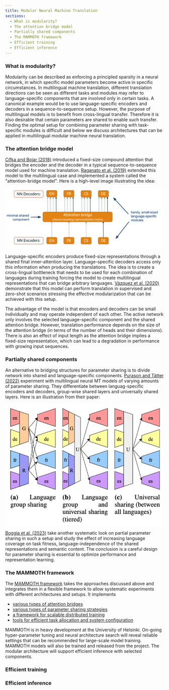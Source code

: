 ```yaml
---
title: Modular Neural Machine Translation
sections:
  - What is modularity?
  - The attention bridge model
  - Partially shared components
  - The MAMMOTH framework
  - Efficient training
  - Efficient inference
---
```


### What is modularity?

Modularity can be described as enforcing a principled sparsity in a neural network, in which specific model parameters become active in specific circumstances. In multilingual machine translation, different translation directions can be seen as different tasks and modules may refer to language-specific components that are involved only in certain tasks. A canonical example would be to use language-specific encoders and decoders in a sequence-to-sequence setup. However, the purpose of multilingual models is to benefit from cross-lingual transfer. Therefore it is also desirable that certain parameters are shared to enable such transfer. Finding the optimal setup for combining parameter sharing with task-specific modules is difficult and below we discuss architectures that can be applied in multilingual modular machine neural translation.


### The attention bridge model


[Cífka and Bojar (2018)](https://aclanthology.org/P18-1126/) introduced a fixed-size compound attention that bridges the encoder and the decoder in a typical sequence-to-sequence model used for machine translation. [Raganato et al. (2019)](https://aclanthology.org/W19-4304/) extended this model to the multilingual case and implemented a system called the "attention-bridge model". Here is a high-level image illustrating the idea:

![](attention-bridge.png?raw=true)

Language-specific encoders produce fixed-size representations through a shared final inner-attention layer. Language-specific decoders access only this information when producing the translations. The idea is to create a cross-lingual bottleneck that needs to be used for each combination of languages during training forcing the model to create multilingual representations that can bridge arbitrary languages. [Vázquez et al. (2020)](https://direct.mit.edu/coli/article-pdf/46/2/387/1847640/coli_a_00377.pdf) demonstrate that this model can perform translation in supervised and zero-shot scenarios stressing the effective modularization that can be achieved with this setup.

The advantage of the model is that encoders and decoders can be small individually and may operate independent of each other. The active network only involves the selected language-specific component and the shared attention bridge. However, translation performance depends on the size of the attention bridge (in terms of the number of heads and their dimensions). There is also an effect of input length as the attention bridge implies a fixed-size representation, which can lead to a degradation in performance with growing input sequences.



### Partially shared components

An alternative to bridging structures for parameter sharing is to divide network into shared and language-specific components. [Purason and Tätter (2022)](https://aclanthology.org/2022.eamt-1.12/) experiment with multilingual neural MT models of varying amounts of parameter sharing. They differentiate between languag-specific encoders and decoders, group-wise shared layers and universally shared layers. Here is an illustration from their paper:

![](purason-sharing.png?raw=true)

[Boggia et al. (2023)](https://aclanthology.org/2023.nodalida-1.24/) take another systematic look on partial parameter sharing in such a setup and study the effect of increasing language coverage on task fitness, language-independence of the shared representations and semantic content. The conclusion is a careful design for parameter sharing is essential to optimize performance and representation learning.



### The MAMMOTH framework

The [MAMMOTH framework](https://github.com/Helsinki-NLP/Mammoth) takes the approaches discussed above and integrates them in a flexible framework to allow systematic experiments with different architectures and setups. It implements

* [various types of attention bridges](https://helsinki-nlp.github.io/mammoth/attention_bridges.html)
* [various types of parameter sharing strategies](https://helsinki-nlp.github.io/mammoth/modular_model.html#anatomy-of-parameter-sharing)
* [a framework for scalable distributed training](https://helsinki-nlp.github.io/mammoth/examples/train_mammoth_101.html)
* [tools for efficient task allocation and system configuration](https://helsinki-nlp.github.io/mammoth/config_config.html)

MAMMOTH is in heavy development at the University of Helsinki. On-going hyper-parameter tuning and neural architecture search will reveal reliable settings that can be recommended for large-scale model training. MAMMOTH models will also be trained and released from the project. The modular architecture will support efficient inference with selected components.



### Efficient training




### Efficient inference
